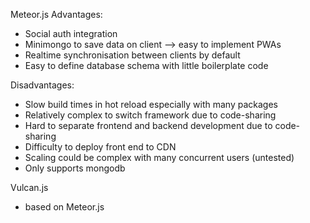 Meteor.js
Advantages:
- Social auth integration
- Minimongo to save data on client --> easy to implement PWAs
- Realtime synchronisation between clients by default
- Easy to define database schema with little boilerplate code


Disadvantages:
- Slow build times in hot reload especially with many packages
- Relatively complex to switch framework due to code-sharing
- Hard to separate frontend and backend development due to code-sharing
- Difficulty to deploy front end to CDN
- Scaling could be complex with many concurrent users (untested)
- Only supports mongodb


Vulcan.js 
- based on Meteor.js
